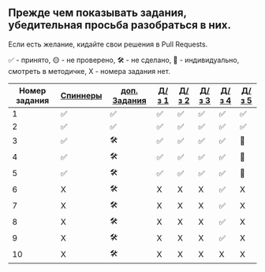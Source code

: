 
## Прежде чем показывать задания, убедительная просьба разобраться в них.
Если есть желание, кидайте свои решения в Pull Requests.

✅ - принято, 🟡 - не проверено, 🛠️ - не сделано, 🧠 - индивидуально, смотреть в методичке, X - номера задания нет.


| Номер задания |[Спиннеры](https://github.com/QuasyStellar/IKBO-32-23-PROCPROG/tree/main/SPINNERS)|[доп. Задания](https://github.com/QuasyStellar/IKBO-32-23-PROCPROG/tree/main/DOPOLNITELNO) |[Д/з 1](https://github.com/QuasyStellar/IKBO-32-23-PROCPROG/tree/main/HW1) | [Д/з 2](https://github.com/QuasyStellar/IKBO-32-23-PROCPROG/tree/main/HW2) | [Д/з 3](https://github.com/QuasyStellar/IKBO-32-23-PROCPROG/tree/main/HW3) | [Д/з 4](https://github.com/QuasyStellar/IKBO-32-23-PROCPROG/tree/main/HW4)|[Д/з 5](https://github.com/QuasyStellar/IKBO-32-23-PROCPROG/tree/main/HW5)|
| ------------- | ------------- | ------------- | ------------- | ------------- | ------------- | ------------- | ------------- |
| 1 |✅|✅ |✅ | ✅ | ✅ | ✅ |✅ |
| 2 |✅|✅ |✅ | ✅ | ✅ | ✅| ✅ |
| 3 |✅|🛠️ |✅ | ✅ | ✅ | ✅ |🧠 |
| 4 |✅|🛠️ |✅ | ✅ | ✅ |✅|🧠 |
| 5 |✅|🛠️ |✅ | ✅ | ✅| ✅|🧠 |
| 6 | X |🛠️ | X | X |X | ✅ |X |
| 7 | X |🛠️ | X | X | X |✅ |X |
| 8 | X |🛠️ | X | X | X |✅ |X |
| 9 | X |🛠️ | X | X | X |✅ |X |
| 10 | X |🛠️ | X | X |X | X |X |
